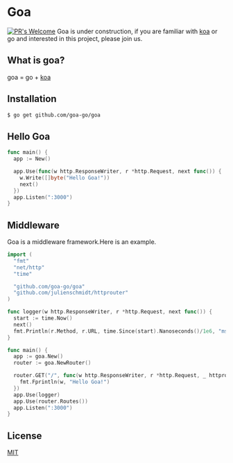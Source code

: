 # Goa

[![PR's Welcome](https://img.shields.io/badge/PRs-welcome-brightgreen.svg?style=flat)](https://github.com/goa-go/goa/pull/new)
Goa is under construction, if you are familiar with [koa](https://github.com/koajs/koa) or go and interested in this project, please join us.

## What is goa?
goa = go + [koa](https://github.com/koajs/koa)

## Installation

```bash
$ go get github.com/goa-go/goa
```

##  Hello Goa

```go
func main() {
  app := New()

  app.Use(func(w http.ResponseWriter, r *http.Request, next func()) {
    w.Write([]byte("Hello Goa!"))
    next()
  })
  app.Listen(":3000")
}
```

## Middleware

Goa is a middleware framework.Here is an example.
```go
import (
  "fmt"
  "net/http"
  "time"

  "github.com/goa-go/goa"
  "github.com/julienschmidt/httprouter"
)

func logger(w http.ResponseWriter, r *http.Request, next func()) {
  start := time.Now()
  next()
  fmt.Println(r.Method, r.URL, time.Since(start).Nanoseconds()/1e6, "ms")
}

func main() {
  app := goa.New()
  router := goa.NewRouter()

  router.GET("/", func(w http.ResponseWriter, r *http.Request, _ httprouter.Params) {
    fmt.Fprintln(w, "Hello Goa!")
  })
  app.Use(logger)
  app.Use(router.Routes())
  app.Listen(":3000")
}
```

## License

[MIT](https://github.com/goa-go/goa/blob/master/LICENSE)
